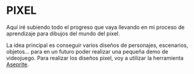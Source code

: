 # PIXEL

Aquí iré subiendo todo el progreso que vaya llevando en mi proceso de aprendizaje para dibujos del mundo del pixel.

La idea principal es conseguir varios diseños de personajes, escenarios, objetos... para en un futuro poder realizar una pequeña demo de videojuego. Para realizar los diseños pixel, voy a utilizar la herramienta [Aseprite](https://www.aseprite.org).

